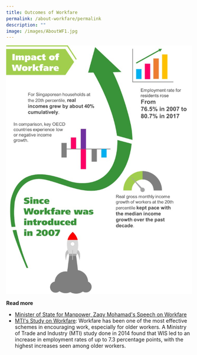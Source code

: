 ```yaml
---
title: Outcomes of Workfare
permalink: /about-workfare/permalink
description: ""
image: /images/AboutWF1.jpg
---
```

![Alt text for image on Isomer site](/images/AboutWF9.jpg)

**Read more**
* [Minister of State for Manpower, Zaqy Mohamad's Speech on Workfare](/files/MOM%20Joint%20Segment%20Inequality%20COS%20Speech.pdf)
* [MTI's Study on Workfare](https://www.mti.gov.sg/Resources/feature-articles/2014/The-Impact-Of-The-Workfare-Income-Supplement-Scheme-on-Individuals-Labour-Outcomes): Workfare has been one of the most effective schemes in encouraging work, especially for older workers. A Ministry of Trade and Industry (MTI) study done in 2014 found that WIS led to an increase in employment rates of up to 7.3 percentage points, with the highest increases seen among older workers.